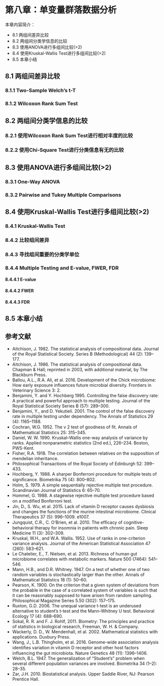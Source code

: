 # 第八章：单变量群落数据分析

本章内容简介：

- 8.1 两组间差异比较
- 8.2 两组间分类学信息的比较
- 8.3 使用ANOVA进行多组间比较(>2)
- 8.4 使用Kruskal-Wallis Test进行多组间比较(>2)
- 8.5 本章小结

## 8.1 两组间差异比较

### 8.1.1 Two-Sample Welch’s t-T

### 8.1.2 Wilcoxon Rank Sum Test

## 8.2 两组间分类学信息的比较

### 8.2.1 使用Wilcoxon Rank Sum Test进行相对丰度的比较

### 8.2.2 使用Chi-Square Test进行分类信息有无的比较

## 8.3 使用ANOVA进行多组间比较(>2)

### 8.3.1 One-Way ANOVA

### 8.3.2 Pairwise and Tukey Multiple Comparisons

## 8.4 使用Kruskal-Wallis Test进行多组间比较(>2)

### 8.4.1 Kruskal-Wallis Test

### 8.4.2 比较组间差异

### 8.4.3 寻找组间重要的分类学单位

### 8.4.4 Multiple Testing and E-value, FWER, FDR

#### 8.4.4.1 E-value

#### 8.4.4.2 FWER

#### 8.4.4.3 FDR

## 8.5 本章小结

## 参考文献

- Aitchison, J. 1982. The statistical analysis of compositional data. Journal of the Royal Statistical Society. Series B (Methodological) 44 (2): 139–177.
- Aitchison, J. 1986. The statistical analysis of compositional data. Chapman & Hall; reprinted in 2003, with additional material, by The Blackburn Press.
- Ballou, A.L., R.A. Ali, et al. 2016. Development of the Chick microbiome: How early exposure influences future microbial diversity. Frontiers in Veterinary Science 3: 2.
- Benjamini, Y. and Y. Hochberg 1995. Controlling the false discovery rate: A practical and powerful approach to multiple testing. Journal of the Royal Statistical Society Series B (57): 289–300.
- Benjamini, Y., and D. Yekutieli. 2001. The control of the false discovery rate in multiple testing under dependency. The Annals of Statistics 29 (4): 1165–1188.
- Cochran, W.G. 1952. The v 2 test of goodness of ﬁt. Annals of Mathematical Statistics 25: 315–345.
- Daniel, W. W. 1990. Kruskal–Wallis one-way analysis of variance by ranks. Applied nonparametric statistics (2nd ed.), 226–234. Boston, PWS-Kent.
- Fisher, R.A. 1918. The correlation between relatives on the supposition of mendelian inheritance.
- Philosophical Transactions of the Royal Society of Edinburgh 52: 399–433.
- Hochberg, Y. 1988. A sharper Bonferroni procedure for multiple tests of signiﬁcance. Biometrika 75 (4): 800–802.
- Holm, S. 1979. A simple sequentially rejective multiple test procedure. Scandinavian Journal of Statistics 6: 65–70.
- Hommel, G. 1988. A stagewise rejective multiple test procedure based on a modiﬁed Bonferroni test.
- Jin, D., S. Wu, et al. 2015. Lack of vitamin D receptor causes dysbiosis and changes the functions of the murine intestinal microbiome. Clinical Therapeutics 37 (5): 996–1009. e1007.
- Jungquist, C.R., C. O’Brien, et al. 2010. The efﬁcacy of cognitive-behavioral therapy for insomnia in patients with chronic pain. Sleep Medicine 11 (3): 302–309.
- Kruskal, W.H., and W.A. Wallis. 1952. Use of ranks in one-criterion variance analysis. Journal of the American Statistical Association 47 (260): 583–621.
- Le Chatelier, E., T. Nielsen, et al. 2013. Richness of human gut microbiome correlates with metabolic markers. Nature 500 (7464): 541–546.
- Mann, H.B., and D.R. Whitney. 1947. On a test of whether one of two random variables is stochastically larger than the other. Annals of Mathematical Statistics 18 (1): 50–60.
- Pearson, K. 1900. On the criterion that a given system of deviations from the probable in the case of a correlated system of variables is such that it can be reasonably supposed to have arisen from random sampling. Philosophical Magazine Series 5.50 (302): 157–175.
- Ruxton, G.D. 2006. The unequal variance t-test is an underused alternative to student’s t-test and the Mann-Whitney U test. Behavioral Ecology 17 (4): 688–690.
- Sokal, R. R. and F. J. Rohlf, 2011. Biometry: The principles and practice of statistics in biological research, Freeman, W. H. & Company.
- Wackerly, D. D., W. Mendenhall, et al. 2002. Mathematical statistics with applications. Duxbury Press.
- Wang, J., L.B. Thingholm, et al. 2016. Genome-wide association analysis identiﬁes variation in vitamin D receptor and other host factors  influencing the  gut microbiota.  Nature Genetics 48 (11): 1396–1406.
- Welch, B.L. 1947. The generalization of “Student’s” problem when several different population variances are involved. Biometrika 34 (1–2): 28–35.
- Zar, J.H. 2010. Biostatistical analysis. Upper Saddle River, NJ: Pearson Prentice Hall.
